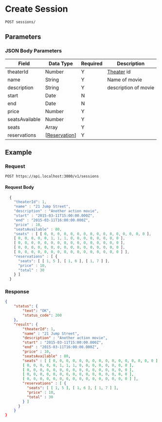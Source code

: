 # Create Session

	POST sessions/
 
## Parameters
### JSON Body Parameters
Field | Data Type | Required | Description
--- | --- | --- | ---
theaterId | Number | Y | [Theater] id
name | String | Y | Name of movie
description | String | Y | description of movie
start | Date | N | 
end | Date | N |
price | Number  | Y | 
seatsAvailable | Number | Y |
seats | Array | Y |
reservations | [[Reservation]] | Y |

## Example
### Request

    POST https://api.localhost:3000/v1/sessions

#### Request Body 
```js
  {
    "theaterId": 1,
    "name" : "21 Jump Street",
    "description" : "Another action movie",
    "start" : "2015-03-11T15:00:00.000Z",
    "end" : "2015-03-11T16:00:00.000Z",
    "price" : 10,
    "seatsAvailable" : 80,
    "seats" : [ [ 0, 0, 0, 0, 0, 0, 0, 0, 0, 0, 0, 0, 0, 0, 0, 0 ],
    [ 0, 0, 0, 0, 0, 1, 1, 1, 0, 0, 0, 0, 0, 0, 0, 0 ],
    [ 0, 0, 0, 0, 0, 0, 0, 0, 0, 0, 0, 0, 0, 0, 0, 0 ],
    [ 0, 0, 0, 0, 0, 0, 0, 0, 0, 0, 0, 0, 0, 0, 0, 0 ],
    [ 0, 0, 0, 0, 0, 0, 0, 0, 0, 0, 0, 0, 0, 0, 0, 0 ] ],
    "reservations" : [ {
      "seats": [ [ 1, 5 ], [ 1, 6 ], [ 1, 7 ] ],
      "price" : 10,
      "total" : 30
    } ]
  }
```
### Response

``` json
{
    "status": {
        "text": "OK",
        "status_code": 200
    },
    "result": {
	    "theaterId": 1,
	    "name" : "21 Jump Street",
	    "description" : "Another action movie",
	    "start" : "2015-03-11T15:00:00.000Z",
	    "end" : "2015-03-11T16:00:00.000Z",
	    "price" : 10,
	    "seatsAvailable" : 80,
	    "seats" : [ [ 0, 0, 0, 0, 0, 0, 0, 0, 0, 0, 0, 0, 0, 0, 0, 0 ],
	    [ 0, 0, 0, 0, 0, 1, 1, 1, 0, 0, 0, 0, 0, 0, 0, 0 ],
	    [ 0, 0, 0, 0, 0, 0, 0, 0, 0, 0, 0, 0, 0, 0, 0, 0 ],
	    [ 0, 0, 0, 0, 0, 0, 0, 0, 0, 0, 0, 0, 0, 0, 0, 0 ],
	    [ 0, 0, 0, 0, 0, 0, 0, 0, 0, 0, 0, 0, 0, 0, 0, 0 ] ],
	    "reservations" : [ {
	      "seats": [ [ 1, 5 ], [ 1, 6 ], [ 1, 7 ] ],
	      "price" : 10,
	      "total" : 30
	    } ]
	  }
    }
}
```


[Theater]: /API%20Documentation/Theater/README.md
[Reservation]: /API%20Documentation/Reservation/README.md
